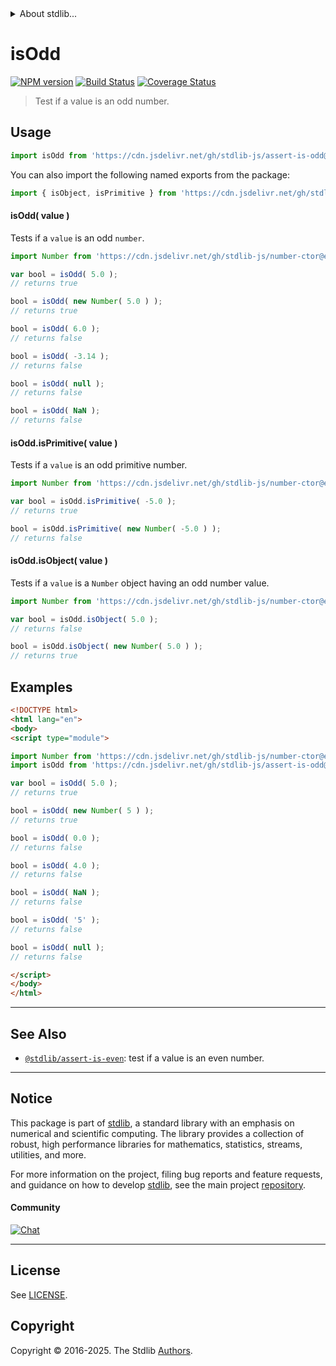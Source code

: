 <!--

@license Apache-2.0

Copyright (c) 2018 The Stdlib Authors.

Licensed under the Apache License, Version 2.0 (the "License");
you may not use this file except in compliance with the License.
You may obtain a copy of the License at

   http://www.apache.org/licenses/LICENSE-2.0

Unless required by applicable law or agreed to in writing, software
distributed under the License is distributed on an "AS IS" BASIS,
WITHOUT WARRANTIES OR CONDITIONS OF ANY KIND, either express or implied.
See the License for the specific language governing permissions and
limitations under the License.

-->


<details>
  <summary>
    About stdlib...
  </summary>
  <p>We believe in a future in which the web is a preferred environment for numerical computation. To help realize this future, we've built stdlib. stdlib is a standard library, with an emphasis on numerical and scientific computation, written in JavaScript (and C) for execution in browsers and in Node.js.</p>
  <p>The library is fully decomposable, being architected in such a way that you can swap out and mix and match APIs and functionality to cater to your exact preferences and use cases.</p>
  <p>When you use stdlib, you can be absolutely certain that you are using the most thorough, rigorous, well-written, studied, documented, tested, measured, and high-quality code out there.</p>
  <p>To join us in bringing numerical computing to the web, get started by checking us out on <a href="https://github.com/stdlib-js/stdlib">GitHub</a>, and please consider <a href="https://opencollective.com/stdlib">financially supporting stdlib</a>. We greatly appreciate your continued support!</p>
</details>

# isOdd

[![NPM version][npm-image]][npm-url] [![Build Status][test-image]][test-url] [![Coverage Status][coverage-image]][coverage-url] <!-- [![dependencies][dependencies-image]][dependencies-url] -->

> Test if a value is an odd number.



<section class="usage">

## Usage

```javascript
import isOdd from 'https://cdn.jsdelivr.net/gh/stdlib-js/assert-is-odd@esm/index.mjs';
```

You can also import the following named exports from the package:

```javascript
import { isObject, isPrimitive } from 'https://cdn.jsdelivr.net/gh/stdlib-js/assert-is-odd@esm/index.mjs';
```

#### isOdd( value )

Tests if a `value` is an odd `number`.

<!-- eslint-disable no-new-wrappers -->

```javascript
import Number from 'https://cdn.jsdelivr.net/gh/stdlib-js/number-ctor@esm/index.mjs';

var bool = isOdd( 5.0 );
// returns true

bool = isOdd( new Number( 5.0 ) );
// returns true

bool = isOdd( 6.0 );
// returns false

bool = isOdd( -3.14 );
// returns false

bool = isOdd( null );
// returns false

bool = isOdd( NaN );
// returns false
```

#### isOdd.isPrimitive( value )

Tests if a `value` is an odd primitive number.

<!-- eslint-disable no-new-wrappers -->

```javascript
import Number from 'https://cdn.jsdelivr.net/gh/stdlib-js/number-ctor@esm/index.mjs';

var bool = isOdd.isPrimitive( -5.0 );
// returns true

bool = isOdd.isPrimitive( new Number( -5.0 ) );
// returns false
```

#### isOdd.isObject( value )

Tests if a `value` is a `Number` object having an odd number value.

<!-- eslint-disable no-new-wrappers -->

```javascript
import Number from 'https://cdn.jsdelivr.net/gh/stdlib-js/number-ctor@esm/index.mjs';

var bool = isOdd.isObject( 5.0 );
// returns false

bool = isOdd.isObject( new Number( 5.0 ) );
// returns true
```

</section>

<!-- /.usage -->

<section class="examples">

## Examples

<!-- eslint-disable no-new-wrappers -->

<!-- eslint no-undef: "error" -->

```html
<!DOCTYPE html>
<html lang="en">
<body>
<script type="module">

import Number from 'https://cdn.jsdelivr.net/gh/stdlib-js/number-ctor@esm/index.mjs';
import isOdd from 'https://cdn.jsdelivr.net/gh/stdlib-js/assert-is-odd@esm/index.mjs';

var bool = isOdd( 5.0 );
// returns true

bool = isOdd( new Number( 5 ) );
// returns true

bool = isOdd( 0.0 );
// returns false

bool = isOdd( 4.0 );
// returns false

bool = isOdd( NaN );
// returns false

bool = isOdd( '5' );
// returns false

bool = isOdd( null );
// returns false

</script>
</body>
</html>
```

</section>

<!-- /.examples -->

<!-- Section for related `stdlib` packages. Do not manually edit this section, as it is automatically populated. -->

<section class="related">

* * *

## See Also

-   <span class="package-name">[`@stdlib/assert-is-even`][@stdlib/assert/is-even]</span><span class="delimiter">: </span><span class="description">test if a value is an even number.</span>

</section>

<!-- /.related -->

<!-- Section for all links. Make sure to keep an empty line after the `section` element and another before the `/section` close. -->


<section class="main-repo" >

* * *

## Notice

This package is part of [stdlib][stdlib], a standard library with an emphasis on numerical and scientific computing. The library provides a collection of robust, high performance libraries for mathematics, statistics, streams, utilities, and more.

For more information on the project, filing bug reports and feature requests, and guidance on how to develop [stdlib][stdlib], see the main project [repository][stdlib].

#### Community

[![Chat][chat-image]][chat-url]

---

## License

See [LICENSE][stdlib-license].


## Copyright

Copyright &copy; 2016-2025. The Stdlib [Authors][stdlib-authors].

</section>

<!-- /.stdlib -->

<!-- Section for all links. Make sure to keep an empty line after the `section` element and another before the `/section` close. -->

<section class="links">

[npm-image]: http://img.shields.io/npm/v/@stdlib/assert-is-odd.svg
[npm-url]: https://npmjs.org/package/@stdlib/assert-is-odd

[test-image]: https://github.com/stdlib-js/assert-is-odd/actions/workflows/test.yml/badge.svg?branch=main
[test-url]: https://github.com/stdlib-js/assert-is-odd/actions/workflows/test.yml?query=branch:main

[coverage-image]: https://img.shields.io/codecov/c/github/stdlib-js/assert-is-odd/main.svg
[coverage-url]: https://codecov.io/github/stdlib-js/assert-is-odd?branch=main

<!--

[dependencies-image]: https://img.shields.io/david/stdlib-js/assert-is-odd.svg
[dependencies-url]: https://david-dm.org/stdlib-js/assert-is-odd/main

-->

[chat-image]: https://img.shields.io/gitter/room/stdlib-js/stdlib.svg
[chat-url]: https://app.gitter.im/#/room/#stdlib-js_stdlib:gitter.im

[stdlib]: https://github.com/stdlib-js/stdlib

[stdlib-authors]: https://github.com/stdlib-js/stdlib/graphs/contributors

[umd]: https://github.com/umdjs/umd
[es-module]: https://developer.mozilla.org/en-US/docs/Web/JavaScript/Guide/Modules

[deno-url]: https://github.com/stdlib-js/assert-is-odd/tree/deno
[deno-readme]: https://github.com/stdlib-js/assert-is-odd/blob/deno/README.md
[umd-url]: https://github.com/stdlib-js/assert-is-odd/tree/umd
[umd-readme]: https://github.com/stdlib-js/assert-is-odd/blob/umd/README.md
[esm-url]: https://github.com/stdlib-js/assert-is-odd/tree/esm
[esm-readme]: https://github.com/stdlib-js/assert-is-odd/blob/esm/README.md
[branches-url]: https://github.com/stdlib-js/assert-is-odd/blob/main/branches.md

[stdlib-license]: https://raw.githubusercontent.com/stdlib-js/assert-is-odd/main/LICENSE

<!-- <related-links> -->

[@stdlib/assert/is-even]: https://github.com/stdlib-js/assert-is-even/tree/esm

<!-- </related-links> -->

</section>

<!-- /.links -->
